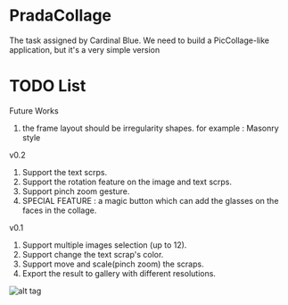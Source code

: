 PradaCollage
============

The task assigned by Cardinal Blue. We need to build a PicCollage-like application, but it's a very simple version


TODO List
=========
Future Works

1. the frame layout should be irregularity shapes. for example : Masonry style


v0.2

1. Support the text scrps.
2. Support the rotation feature on the image and text scrps.
3. Support pinch zoom gesture.
4. SPECIAL FEATURE : a magic button which can add the glasses on the faces in the collage.

v0.1

1. Support multiple images selection (up to 12).
2. Support change the text scrap's color.
3. Support move and scale(pinch zoom) the scraps.
4. Export the result to gallery with different resolutions.

![alt tag](http://farm8.staticflickr.com/7335/9274275412_c5c4ea6403_o_d.png)
